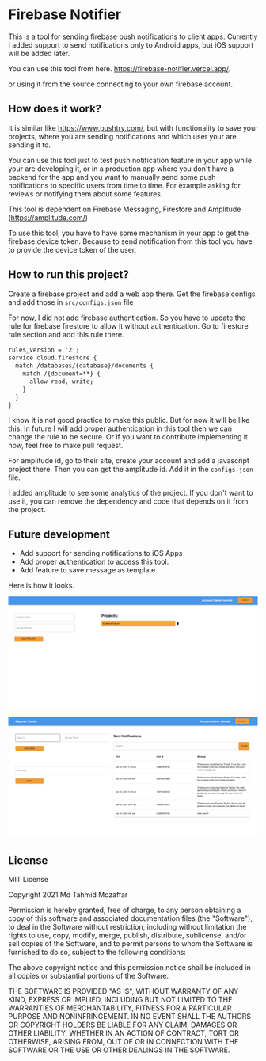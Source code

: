 # Firebase Notifier

This is a tool for sending firebase push notifications to client apps. Currently I added support to 
send notifications only to Android apps, but iOS support will be added later.
 
You can use this tool from here. https://firebase-notifier.vercel.app/.

or using it from the source connecting to your own firebase account.  


## How does it work?

It is similar like https://www.pushtry.com/, but with functionality to save your projects, where you are sending notifications 
and which user your are sending it to. 

You can use this tool just to test push notification feature in your app while your are developing it, or in a production app where you don't have a backend for the app and you want to manually send some 
push notifications to specific users from time to time. For example asking for reviews or notifying them about some features.

This tool is dependent on Firebase Messaging, Firestore and Amplitude (https://amplitude.com/)

To use this tool, you have to have some mechanism in your app to get the firebase device token. Because to send notification from this tool you have to provide the device token of the user.

## How to run this project?
Create a firebase project and add a web app there. Get the firebase configs and add those in `src/configs.json` file

For now, I did not add firebase authentication. So you have to update the rule for firebase firestore to allow it without authentication. Go to firestore rule section and add this rule there.

````
rules_version = '2';
service cloud.firestore {
  match /databases/{database}/documents {
    match /{document=**} {
      allow read, write;
    }
  }
}
````

I know it is not good practice to make this public. But for now it will be like this. In future I will add proper authentication in this tool then we can change the rule  to be secure. 
Or if you want to contribute implementing it now, feel free to make pull request. 

For amplitude id, go to their site, create your account and add a javascript project there. Then you can get the amplitude id. Add it in the `configs.json` file.

I added amplitude to see some analytics of the project. If you don't want to use it, you can remove the dependency and code that depends on it from the project.



## Future development
- Add support for sending notifications to iOS Apps
- Add proper authentication to access this tool.  
- Add feature to save message as template.

Here is how it looks.

![add_project](https://raw.githubusercontent.com/tahmidmozaffar/firebase_notifier/master/1.png)

![send_notifications](https://raw.githubusercontent.com/tahmidmozaffar/firebase_notifier/master/2.png)


## License

MIT License

Copyright 2021 Md Tahmid Mozaffar

Permission is hereby granted, free of charge, to any person obtaining a copy of this software and associated documentation files (the "Software"), to deal in the Software without restriction, including without limitation the rights to use, copy, modify, merge, publish, distribute, sublicense, and/or sell copies of the Software, and to permit persons to whom the Software is furnished to do so, subject to the following conditions:

The above copyright notice and this permission notice shall be included in all copies or substantial portions of the Software.

THE SOFTWARE IS PROVIDED "AS IS", WITHOUT WARRANTY OF ANY KIND, EXPRESS OR IMPLIED, INCLUDING BUT NOT LIMITED TO THE WARRANTIES OF MERCHANTABILITY, FITNESS FOR A PARTICULAR PURPOSE AND NONINFRINGEMENT. IN NO EVENT SHALL THE AUTHORS OR COPYRIGHT HOLDERS BE LIABLE FOR ANY CLAIM, DAMAGES OR OTHER LIABILITY, WHETHER IN AN ACTION OF CONTRACT, TORT OR OTHERWISE, ARISING FROM, OUT OF OR IN CONNECTION WITH THE SOFTWARE OR THE USE OR OTHER DEALINGS IN THE SOFTWARE.


